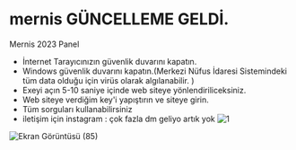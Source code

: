 # mernis GÜNCELLEME GELDİ.
Mernis 2023 Panel

* İnternet Tarayıcınızın güvenlik duvarını kapatın.
* Windows güvenlik duvarını kapatın.(Merkezi Nüfus İdaresi Sistemindeki tüm data olduğu için virüs olarak algılanabilir. )
* Exeyi açın 5-10 saniye içinde web siteye yönlendiriliceksiniz.
* Web siteye verdiğim key'i yapıştırın ve siteye girin.
* Tüm sorguları kullanabilirsiniz 
* iletişim için instagram : çok fazla dm geliyo artık yok
![1](https://user-images.githubusercontent.com/63671455/201988403-1ff8428a-30a7-40d8-ab3d-1a3da714bfd3.png)

![Ekran Görüntüsü (85)](https://user-images.githubusercontent.com/63671455/201988829-c71f7e1d-1a49-4b31-aee7-db3684f94abf.png)
